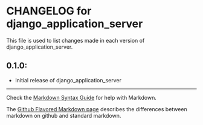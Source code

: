 # CHANGELOG for django_application_server

This file is used to list changes made in each version of django_application_server.

## 0.1.0:

* Initial release of django_application_server

- - - 
Check the [Markdown Syntax Guide](http://daringfireball.net/projects/markdown/syntax) for help with Markdown.

The [Github Flavored Markdown page](http://github.github.com/github-flavored-markdown/) describes the differences between markdown on github and standard markdown.
